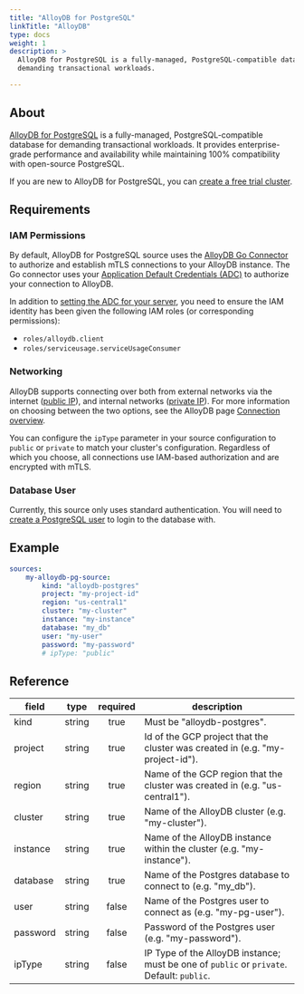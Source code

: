 ```yaml
---
title: "AlloyDB for PostgreSQL"
linkTitle: "AlloyDB"
type: docs
weight: 1
description: >
  AlloyDB for PostgreSQL is a fully-managed, PostgreSQL-compatible database for 
  demanding transactional workloads.

---
```


## About

[AlloyDB for PostgreSQL][alloydb-docs] is a fully-managed, PostgreSQL-compatible
database for demanding transactional workloads. It provides enterprise-grade
performance and availability while maintaining 100% compatibility with
open-source PostgreSQL.

If you are new to AlloyDB for PostgreSQL, you can [create a free trial
cluster][alloydb-free-trial].

[alloydb-docs]: https://cloud.google.com/alloydb/docs
[alloydb-free-trial]: https://cloud.google.com/alloydb/docs/create-free-trial-cluster

## Requirements

### IAM Permissions

By default, AlloyDB for PostgreSQL source uses the [AlloyDB Go
Connector][alloydb-go-conn] to authorize and establish mTLS connections to your
AlloyDB instance. The Go connector uses your [Application Default Credentials
(ADC)][adc] to authorize your connection to AlloyDB.

In addition to [setting the ADC for your server][set-adc], you need to ensure
the IAM identity has been given the following IAM roles (or corresponding
permissions):

- `roles/alloydb.client`
- `roles/serviceusage.serviceUsageConsumer`

[alloydb-go-conn]: https://github.com/GoogleCloudPlatform/alloydb-go-connector
[adc]: https://cloud.google.com/docs/authentication#adc
[set-adc]: https://cloud.google.com/docs/authentication/provide-credentials-adc

### Networking

AlloyDB supports connecting over both from external networks via the internet
([public IP][public-ip]), and internal networks ([private IP][private-ip]).
For more information on choosing between the two options, see the AlloyDB page
[Connection overview][conn-overview].

You can configure the `ipType` parameter in your source configuration to
`public` or `private` to match your cluster's configuration. Regardless of which
you choose, all connections use IAM-based authorization and are encrypted with
mTLS.

[private-ip]: https://cloud.google.com/alloydb/docs/private-ip
[public-ip]: https://cloud.google.com/alloydb/docs/connect-public-ip
[conn-overview]: https://cloud.google.com/alloydb/docs/connection-overview

### Database User

Currently, this source only uses standard authentication. You will need to [create
a PostgreSQL user][alloydb-users] to login to the database with.

[alloydb-users]: https://cloud.google.com/alloydb/docs/database-users/about

## Example

```yaml
sources:
    my-alloydb-pg-source:
        kind: "alloydb-postgres"
        project: "my-project-id"
        region: "us-central1"
        cluster: "my-cluster"
        instance: "my-instance"
        database: "my_db"
        user: "my-user"
        password: "my-password"
        # ipType: "public"
```

## Reference

| **field** | **type** | **required** | **description**                                                                           |
|-----------|:--------:|:------------:|-------------------------------------------------------------------------------------------|
| kind      |  string  |     true     | Must be "alloydb-postgres".                                                               |
| project   |  string  |     true     | Id of the GCP project that the cluster was created in (e.g. "my-project-id").             |
| region    |  string  |     true     | Name of the GCP region that the cluster was created in (e.g. "us-central1").              |
| cluster   |  string  |     true     | Name of the AlloyDB cluster (e.g. "my-cluster").                                          |
| instance  |  string  |     true     | Name of the AlloyDB instance within the cluster (e.g. "my-instance").                      |
| database  |  string  |     true     | Name of the Postgres database to connect to (e.g. "my_db").                               |
| user      |  string  |    false     | Name of the Postgres user to connect as (e.g. "my-pg-user").                              |
| password  |  string  |    false     | Password of the Postgres user (e.g. "my-password").                                       |
| ipType    |  string  |    false     | IP Type of the AlloyDB instance; must be one of `public` or `private`. Default: `public`. |
